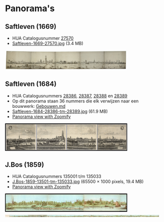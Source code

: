 # Panorama's

## Saftleven (1669)
* HUA Catalogusnummer [27570](https://hetutrechtsarchief.nl/collectie/beeldmateriaal/catalogusnummer/27570)
* [Saftleven-1669-27570.jpg](Saftleven-1669-27570.jpg) (3.4 MB)

<img src="thumbs/Saftleven-1669.jpg" width="400">

## Saftleven (1684)
* HUA Catalogusnummers [28386](https://hetutrechtsarchief.nl/collectie/beeldmateriaal/catalogusnummer/28386), [28387](https://hetutrechtsarchief.nl/collectie/beeldmateriaal/catalogusnummer/28387), [28388](https://hetutrechtsarchief.nl/collectie/beeldmateriaal/catalogusnummer/28388) en [28389](https://hetutrechtsarchief.nl/collectie/beeldmateriaal/catalogusnummer/28389)
* Op dit panorama staan 36 nummers die elk verwijzen naar een bouwwerk: [Gebouwen.md](https://github.com/hetutrechtsarchief/Utrecht-Skyline/blob/master/data/Gebouwen.md)
* [Saftleven-1684-28386-tm-28389.jpg](Saftleven-1684-28386-tm-28389.jpg) (61.9 MB)
* [Panorama view with Zoomify](https://hualab.nl/skyline/panoramas/Zoomify-Saftleven-1684/)
<img src="thumbs/Saftleven-1684.jpg" width="400">

## J.Bos (1859)
* HUA Catalogusnummers 135001 t/m 135033
* [J.Bos-1859-13501-tm-135033.jpg](J.Bos-1859-13501-tm-135033.jpg) (65500 × 1000 pixels, 19.4 MB)
* [Panorama view with Zoomify](https://hualab.nl/skyline/panoramas/Zoomify-J.Bos-1859/)

<img src="thumbs/J.Bos-1859.jpg" width="400">

<img src="thumbs/J.Bos-1859-wide.jpg" width="800">
